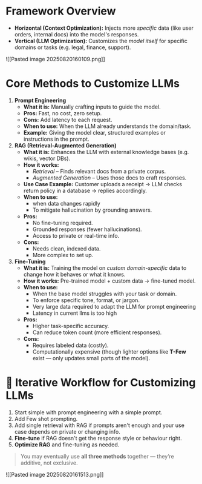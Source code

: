 # **Framework Overview**

- **Horizontal (Context Optimization):** Injects more _specific_ data (like user orders, internal docs) into the model's responses.
- **Vertical (LLM Optimization):** Customizes the _model itself_ for specific domains or tasks (e.g. legal, finance, support).	

![[Pasted image 20250820160109.png]]

# Core Methods to Customize LLMs

1. **Prompt Engineering**
    - **What it is:** Manually crafting inputs to guide the model.
    - **Pros:** Fast, no cost, zero setup.
    - **Cons:** Add latency to each request.
    - **When to use:** When the LLM already understands the domain/task.
    - **Example:** Giving the model clear, structured examples or instructions in the prompt.
2. **RAG (Retrieval-Augmented Generation)**
    - **What it is:** Enhances the LLM with external knowledge bases (e.g. wikis, vector DBs).
    - **How it works:**
        - _Retrieval_ – Finds relevant docs from a private corpus.
        - _Augmented Generation_ – Uses those docs to craft responses.
    - **Use Case Example:** Customer uploads a receipt → LLM checks return policy in a database → replies accordingly.
    - **When to use:** 
	    - when data changes rapidly
	    - To mitigate hallucination by grounding answers.
    - **Pros:**
        - No fine-tuning required.
        - Grounded responses (fewer hallucinations).
        - Access to private or real-time info.
    - **Cons:**
        - Needs clean, indexed data.
        - More complex to set up.
3. **Fine-Tuning**
    - **What it is:** Training the model on _custom domain-specific_ data to change how it behaves or what it knows.
    - **How it works:** Pre-trained model + custom data → fine-tuned model.
    - **When to use:**
        - When the base model struggles with your task or domain.
        - To enforce specific tone, format, or jargon.
        - Very large data required to adapt the LLM for prompt engineering
        - Latency in current llms is too high
    - **Pros:**
        - Higher task-specific accuracy.
        - Can reduce token count (more efficient responses).
    - **Cons:**
        - Requires labeled data (costly).
        - Computationally expensive (though lighter options like **T-Few** exist — only updates small parts of the model).

# 🔄 **Iterative Workflow for Customizing LLMs**

1. Start simple with prompt engineering with a simple prompt.
2. Add Few shot prompting.
3. Add single retrieval with RAG if prompts aren't enough and your use case depends on private or changing info.
4. **Fine-tune** if RAG doesn't get the response style or behaviour right.
5. **Optimize RAG** and fine-tuning as needed.

> You may eventually use **all three methods** together — they’re additive, not exclusive.

![[Pasted image 20250820161513.png]]